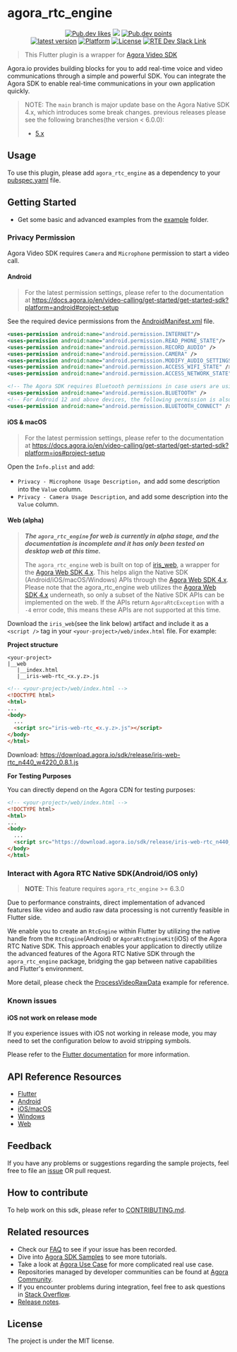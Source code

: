 # agora_rtc_engine

<p align="center">
    <a href="https://pub.dev/packages/agora_rtc_engine"><img src="https://img.shields.io/pub/likes/agora_rtc_engine?logo=dart" alt="Pub.dev likes"/></a>
    <a href="https://pub.dev/packages/agora_rtc_engine" alt="Pub.dev popularity"><img src="https://img.shields.io/pub/popularity/agora_rtc_engine?logo=dart"/></a>
    <a href="https://pub.dev/packages/agora_rtc_engine"><img src="https://img.shields.io/pub/points/agora_rtc_engine?logo=dart" alt="Pub.dev points"/></a><br/>
    <a href="https://pub.dev/packages/agora_rtc_engine"><img src="https://img.shields.io/pub/v/agora_rtc_engine.svg?include_prereleases" alt="latest version"/></a>
    <a href="https://pub.dev/packages/agora_rtc_engine"><img src="https://img.shields.io/badge/Platform-Android%20%7C%20iOS%20%7C%20macOS%20%7C%20Windows-blue?logo=flutter" alt="Platform"/></a>
    <a href="./LICENSE"><img src="https://img.shields.io/github/license/agoraio-community/flutter-uikit?color=lightgray" alt="License"/></a>
    <a href="https://www.agora.io/en/join-slack/">
        <img src="https://img.shields.io/badge/slack-@RTE%20Dev-blue.svg?logo=slack" alt="RTE Dev Slack Link"/>
    </a>
</p>

> This Flutter plugin is a wrapper for [Agora Video SDK](https://docs.agora.io/en/Interactive%20Broadcast/product_live?platform=All%20Platforms)

Agora.io provides building blocks for you to add real-time voice and video communications through a simple and powerful SDK. You can integrate the Agora SDK to enable real-time communications in your own application quickly.


> NOTE: The `main` branch is major update base on the Agora Native SDK 4.x, which introduces some break changes. previous releases please see the following branches(the version < 6.0.0): 
>
> - [5.x](https://github.com/AgoraIO-Extensions/Agora-Flutter-SDK/tree/master)

## Usage

To use this plugin, please add `agora_rtc_engine` as a dependency to
your [pubspec.yaml](https://flutter.dev/docs/development/packages-and-plugins/using-packages) file.

## Getting Started

* Get some basic and advanced examples from the [example](example/lib/examples) folder.

### Privacy Permission

Agora Video SDK requires `Camera` and `Microphone` permission to start a video call.

#### Android
> For the latest permission settings, please refer to the documentation at https://docs.agora.io/en/video-calling/get-started/get-started-sdk?platform=android#project-setup

See the required device permissions from
the [AndroidManifest.xml](android/src/main/AndroidManifest.xml) file.

```xml
<uses-permission android:name="android.permission.INTERNET"/>
<uses-permission android:name="android.permission.READ_PHONE_STATE"/>
<uses-permission android:name="android.permission.RECORD_AUDIO" />
<uses-permission android:name="android.permission.CAMERA" />
<uses-permission android:name="android.permission.MODIFY_AUDIO_SETTINGS" />
<uses-permission android:name="android.permission.ACCESS_WIFI_STATE" />
<uses-permission android:name="android.permission.ACCESS_NETWORK_STATE" />

<!-- The Agora SDK requires Bluetooth permissions in case users are using Bluetooth devices. -->
<uses-permission android:name="android.permission.BLUETOOTH" />
<!-- For Android 12 and above devices, the following permission is also required. -->
<uses-permission android:name="android.permission.BLUETOOTH_CONNECT" />
```

#### iOS & macOS
> For the latest permission settings, please refer to the documentation at https://docs.agora.io/en/video-calling/get-started/get-started-sdk?platform=ios#project-setup

Open the `Info.plist` and add:

- `Privacy - Microphone Usage Description`，and add some description into the `Value` column.
- `Privacy - Camera Usage Description`, and add some description into the `Value` column.

#### Web (alpha)
> ***The `agora_rtc_engine` for web is currently in alpha stage, and the documentation is incomplete and it has only been tested on desktop web at this time.***
>
> The `agora_rtc_engine` web is built on top of [iris_web](https://github.com/AgoraIO-Extensions/iris_web), a wrapper for the [Agora Web SDK 4.x](https://api-ref.agora.io/en/video-sdk/web/4.x/index.html). This helps align the Native SDK (Android/iOS/macOS/Windows) APIs through the [Agora Web SDK 4.x](https://api-ref.agora.io/en/video-sdk/web/4.x/index.html). Please note that the agora_rtc_engine web utilizes the [Agora Web SDK 4.x](https://api-ref.agora.io/en/video-sdk/web/4.x/index.html) underneath, so only a subset of the Native SDK APIs can be implemented on the web. If the APIs return `AgoraRtcException` with a `-4` error code, this means these APIs are not supported at this time.

Download the `iris_web`(see the link below) artifact and include it as a `<script />` tag in your `<your-project>/web/index.html` file. For example:

**Project structure**
```
<your-project>
|__web
   |__index.html
   |__iris-web-rtc_<x.y.z>.js
```

```html
<!-- <your-project>/web/index.html -->
<!DOCTYPE html>
<html>
...
<body>
  ...
  <script src="iris-web-rtc_<x.y.z>.js"></script>
</body>
</html>
```
Download: https://download.agora.io/sdk/release/iris-web-rtc_n440_w4220_0.8.1.js

**For Testing Purposes**

You can directly depend on the Agora CDN for testing purposes:
```html
<!-- <your-project>/web/index.html -->
<!DOCTYPE html>
<html>
...
<body>
  ...
  <script src="https://download.agora.io/sdk/release/iris-web-rtc_n440_w4220_0.8.1.js"></script>
</body>
</html>
```

### Interact with Agora RTC Native SDK(Android/iOS only)
> **NOTE**: This feature requires `agora_rtc_engine` >= 6.3.0

Due to performance constraints, direct implementation of advanced features like video and audio raw data processing is not currently feasible in Flutter side.

We enable you to create an `RtcEngine` within Flutter by utilizing the native handle from the `RtcEngine`(Android) or `AgoraRtcEngineKit`(iOS) of the Agora RTC Native SDK. This approach enables your application to directly utilize the advanced features of the Agora RTC Native SDK through the `agora_rtc_engine` package, bridging the gap between native capabilities and Flutter's environment.

More detail, please check the [ProcessVideoRawData](example/lib/examples/advanced/process_video_raw_data/process_video_raw_data.dart) example for reference.

### Known issues
#### iOS not work on release mode

If you experience issues with iOS not working in release mode, you may need to set the configuration below to avoid stripping symbols.

Please refer to the [Flutter documentation](https://docs.flutter.dev/platform-integration/ios/c-interop#stripping-ios-symbols) for more information.

## API Reference Resources

* [Flutter](https://api-ref.agora.io/en/voice-sdk/flutter/6.x/API/rtc_api_overview_ng.html)
* [Android](https://api-ref.agora.io/en/voice-sdk/android/4.x/API/rtc_api_overview_ng.html)
* [iOS/macOS](https://api-ref.agora.io/en/voice-sdk/ios/4.x/API/rtc_api_overview_ng.html)
* [Windows](https://api-ref.agora.io/en/video-sdk/cpp/4.x/API/rtc_api_overview_ng.html)
* [Web](https://api-ref.agora.io/en/video-sdk/web/4.x/index.html)

## Feedback

If you have any problems or suggestions regarding the sample projects, feel free to file an [issue](https://github.com/AgoraIO-Community/agora_rtc_engine/issues) OR pull request.

## How to contribute

To help work on this sdk, please refer to [CONTRIBUTING.md](CONTRIBUTING.md).

## Related resources

- Check our [FAQ](https://docs.agora.io/en/faq) to see if your issue has been recorded.
- Dive into [Agora SDK Samples](https://github.com/AgoraIO) to see more tutorials.
- Take a look at [Agora Use Case](https://github.com/AgoraIO-usecase) for more complicated real use case.
- Repositories managed by developer communities can be found at [Agora Community](https://github.com/AgoraIO-Community).
- If you encounter problems during integration, feel free to ask questions in [Stack Overflow](https://stackoverflow.com/questions/tagged/agora.io).
- [Release notes](https://docs.agora.io/en/video-call-4.x-beta/release_flutter_ng?platform=Flutter).

## License

The project is under the MIT license.
